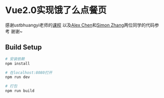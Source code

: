 # Vue2.0实现饿了么点餐页

感谢ustbhuangyi老师的[课程](http://coding.imooc.com/class/74.html)
以及[Alex Chen](https://github.com/cccyb)和[Simon Zhang](https://github.com/SimonZhangITer)两位同学的代码参考 谢谢~
## Build Setup

``` bash
# 安装依赖
npm install

# 在localhost:8080打开
npm run dev

# 打包
npm run build 



